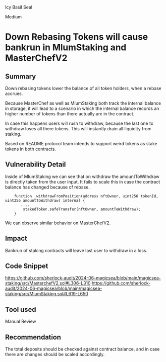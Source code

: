 Icy Basil Seal

Medium

# Down Rebasing Tokens will cause bankrun in MlumStaking and MasterChefV2

## Summary

Down rebasing tokens lower the balance of all token holders, when a rebase accrues. 

Because MasterChef as well as MlumStaking both track the internal balance in storage, it will lead to a scenario in which the internal balance records an higher number of tokens than there actually are in the contract.

In case this happens users will rush to withdraw, because the last one to withdraw loses all there tokens.
This will instantly drain all liquidity from staking.

Based on README protocol team intends to support weird tokens as stake tokens in both contracts.

## Vulnerability Detail
Inside of MlumStaking we can see that on withdraw the amountToWithdraw is directly taken from the user input.
It fails to scale this in case the contract balance has changed because of rebase. 

```solidity
    function _withdrawFromPosition(address nftOwner, uint256 tokenId, uint256 amountToWithdraw) internal {
       ....
        stakedToken.safeTransfer(nftOwner, amountToWithdraw);
    }
```
We can observe similar behavior on MasterChefV2.

## Impact

Bankrun of staking contracts will leave last user to withdraw in a loss. 

## Code Snippet
https://github.com/sherlock-audit/2024-06-magicsea/blob/main/magicsea-staking/src/MasterchefV2.sol#L306-L310
https://github.com/sherlock-audit/2024-06-magicsea/blob/main/magicsea-staking/src/MlumStaking.sol#L619-L650

## Tool used

Manual Review

## Recommendation

The total deposits should be checked against contract balance, and in case there are changes should be scaled accordingly.  